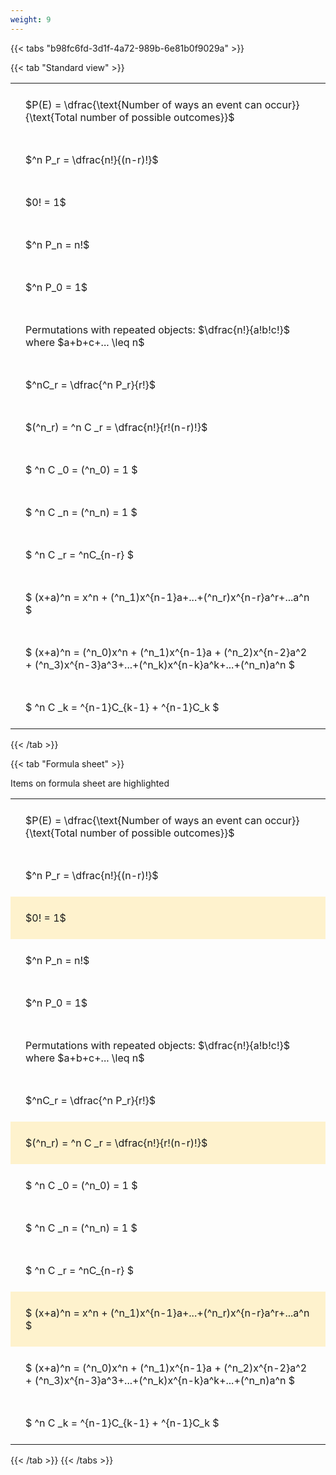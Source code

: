 ```yaml
---
weight: 9
---
```


{{< tabs "b98fc6fd-3d1f-4a72-989b-6e81b0f9029a" >}}

{{< tab "Standard view" >}}

<style type="text/css">
#T_feebd th.col_heading {
  text-align: left;
  font-size: 1em;
}
#T_feebd td {
  text-align: left;
  font-size: 1em;
  padding: 1.5em;
}
</style>
<table id="T_feebd">
  <thead>
  </thead>
  <tbody>
    <tr>
      <td id="T_feebd_row0_col0" class="data row0 col0" >$P(E) = \dfrac{\text{Number of ways an event can occur}}{\text{Total number of possible outcomes}}$</td>
    </tr>
    <tr>
      <td id="T_feebd_row1_col0" class="data row1 col0" >$^n P_r = \dfrac{n!}{(n-r)!}$</td>
    </tr>
    <tr>
      <td id="T_feebd_row2_col0" class="data row2 col0" >$0! = 1$</td>
    </tr>
    <tr>
      <td id="T_feebd_row3_col0" class="data row3 col0" >$^n P_n = n!$</td>
    </tr>
    <tr>
      <td id="T_feebd_row4_col0" class="data row4 col0" >$^n P_0 = 1$</td>
    </tr>
    <tr>
      <td id="T_feebd_row5_col0" class="data row5 col0" >Permutations with repeated objects: $\dfrac{n!}{a!b!c!}$ where $a+b+c+... \leq n$</td>
    </tr>
    <tr>
      <td id="T_feebd_row6_col0" class="data row6 col0" >$^nC_r = \dfrac{^n P_r}{r!}$</td>
    </tr>
    <tr>
      <td id="T_feebd_row7_col0" class="data row7 col0" >$(^n_r) = ^n C _r = \dfrac{n!}{r!(n-r)!}$</td>
    </tr>
    <tr>
      <td id="T_feebd_row8_col0" class="data row8 col0" >$ ^n C _0 = (^n_0) = 1 $</td>
    </tr>
    <tr>
      <td id="T_feebd_row9_col0" class="data row9 col0" >$ ^n C _n = (^n_n) = 1 $</td>
    </tr>
    <tr>
      <td id="T_feebd_row10_col0" class="data row10 col0" >$ ^n C _r = ^nC_{n-r} $</td>
    </tr>
    <tr>
      <td id="T_feebd_row11_col0" class="data row11 col0" >$ (x+a)^n = x^n + (^n_1)x^{n-1}a+...+(^n_r)x^{n-r}a^r+...a^n    $</td>
    </tr>
    <tr>
      <td id="T_feebd_row12_col0" class="data row12 col0" >$ (x+a)^n = (^n_0)x^n + (^n_1)x^{n-1}a + (^n_2)x^{n-2}a^2 + (^n_3)x^{n-3}a^3+...+(^n_k)x^{n-k}a^k+...+(^n_n)a^n $</td>
    </tr>
    <tr>
      <td id="T_feebd_row13_col0" class="data row13 col0" >$ ^n C _k = ^{n-1}C_{k-1} + ^{n-1}C_k $</td>
    </tr>
  </tbody>
</table>
{{< /tab >}}

{{< tab "Formula sheet" >}}

Items on formula sheet are highlighted 
<br>
<style type="text/css">
#T_51450 th.col_heading {
  text-align: left;
  font-size: 1em;
}
#T_51450 td {
  text-align: left;
  font-size: 1em;
  padding: 1.5em;
}
#T_51450_row0_col0, #T_51450_row1_col0, #T_51450_row3_col0, #T_51450_row4_col0, #T_51450_row5_col0, #T_51450_row6_col0, #T_51450_row8_col0, #T_51450_row9_col0, #T_51450_row10_col0, #T_51450_row12_col0, #T_51450_row13_col0 {
  background-color: rgba(0,0,0,0);
}
#T_51450_row2_col0, #T_51450_row7_col0, #T_51450_row11_col0 {
  background-color: rgba(255,194,10, 0.2);
}
</style>
<table id="T_51450">
  <thead>
  </thead>
  <tbody>
    <tr>
      <td id="T_51450_row0_col0" class="data row0 col0" >$P(E) = \dfrac{\text{Number of ways an event can occur}}{\text{Total number of possible outcomes}}$</td>
    </tr>
    <tr>
      <td id="T_51450_row1_col0" class="data row1 col0" >$^n P_r = \dfrac{n!}{(n-r)!}$</td>
    </tr>
    <tr>
      <td id="T_51450_row2_col0" class="data row2 col0" >$0! = 1$</td>
    </tr>
    <tr>
      <td id="T_51450_row3_col0" class="data row3 col0" >$^n P_n = n!$</td>
    </tr>
    <tr>
      <td id="T_51450_row4_col0" class="data row4 col0" >$^n P_0 = 1$</td>
    </tr>
    <tr>
      <td id="T_51450_row5_col0" class="data row5 col0" >Permutations with repeated objects: $\dfrac{n!}{a!b!c!}$ where $a+b+c+... \leq n$</td>
    </tr>
    <tr>
      <td id="T_51450_row6_col0" class="data row6 col0" >$^nC_r = \dfrac{^n P_r}{r!}$</td>
    </tr>
    <tr>
      <td id="T_51450_row7_col0" class="data row7 col0" >$(^n_r) = ^n C _r = \dfrac{n!}{r!(n-r)!}$</td>
    </tr>
    <tr>
      <td id="T_51450_row8_col0" class="data row8 col0" >$ ^n C _0 = (^n_0) = 1 $</td>
    </tr>
    <tr>
      <td id="T_51450_row9_col0" class="data row9 col0" >$ ^n C _n = (^n_n) = 1 $</td>
    </tr>
    <tr>
      <td id="T_51450_row10_col0" class="data row10 col0" >$ ^n C _r = ^nC_{n-r} $</td>
    </tr>
    <tr>
      <td id="T_51450_row11_col0" class="data row11 col0" >$ (x+a)^n = x^n + (^n_1)x^{n-1}a+...+(^n_r)x^{n-r}a^r+...a^n    $</td>
    </tr>
    <tr>
      <td id="T_51450_row12_col0" class="data row12 col0" >$ (x+a)^n = (^n_0)x^n + (^n_1)x^{n-1}a + (^n_2)x^{n-2}a^2 + (^n_3)x^{n-3}a^3+...+(^n_k)x^{n-k}a^k+...+(^n_n)a^n $</td>
    </tr>
    <tr>
      <td id="T_51450_row13_col0" class="data row13 col0" >$ ^n C _k = ^{n-1}C_{k-1} + ^{n-1}C_k $</td>
    </tr>
  </tbody>
</table>
{{< /tab >}}
{{< /tabs >}}